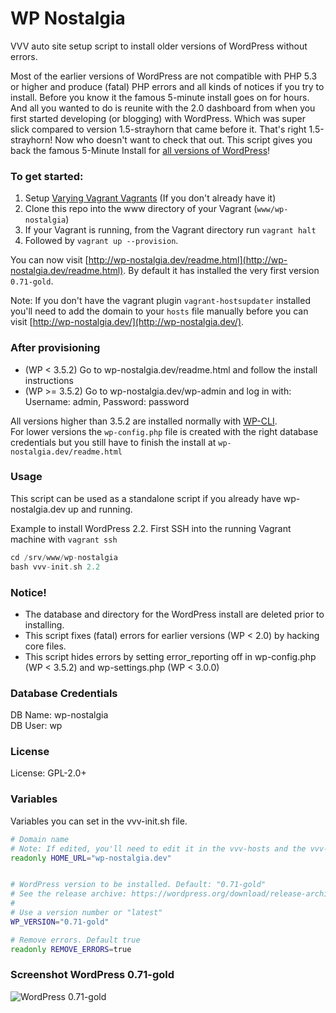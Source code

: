 # WP Nostalgia

VVV auto site setup script to install older versions of WordPress without errors.

Most of the earlier versions of WordPress are not compatible with PHP 5.3 or higher and produce (fatal) PHP errors and all kinds of notices if you try to install. Before you know it the famous 5-minute install goes on for hours. And all you wanted to do is reunite with the 2.0 dashboard from when you first started developing (or blogging) with WordPress. Which was super slick compared to version 1.5-strayhorn that came before it. That's right 1.5-strayhorn! Now who doesn't want to check that out. This script gives you back the famous 5-Minute Install for [all versions of WordPress](https://wordpress.org/download/release-archive/)!

### To get started:
1. Setup [Varying Vagrant Vagrants](https://github.com/Varying-Vagrant-Vagrants/VVV) (If you don't already have it)
2. Clone this repo into the www directory of your Vagrant (`www/wp-nostalgia`)
3. If your Vagrant is running, from the Vagrant directory run `vagrant halt`
4. Followed by `vagrant up --provision`. 

You can now visit [http://wp-nostalgia.dev/readme.html](http://wp-nostalgia.dev/readme.html).
By default it has installed the very first version `0.71-gold`.

Note: If you don't have the vagrant plugin `vagrant-hostsupdater` installed you'll need to add the domain to your `hosts` file manually before you can visit [http://wp-nostalgia.dev/](http://wp-nostalgia.dev/).

### After provisioning
* (WP < 3.5.2)  Go to wp-nostalgia.dev/readme.html and follow the install instructions
* (WP >= 3.5.2) Go to wp-nostalgia.dev/wp-admin and log in with: Username: admin, Password: password

All versions higher than 3.5.2 are installed normally with [WP-CLI](http://wp-cli.org/).  
For lower versions the `wp-config.php` file is created with the right database credentials but you still have to finish the install at `wp-nostalgia.dev/readme.html`

### Usage 
This script can be used as a standalone script if you already have wp-nostalgia.dev up and running.

Example to install WordPress 2.2. First SSH into the running Vagrant machine with `vagrant ssh`

```php
cd /srv/www/wp-nostalgia
bash vvv-init.sh 2.2
```

### Notice!

* The database and directory for the WordPress install are deleted prior to installing.
* This script fixes (fatal) errors for earlier versions (WP < 2.0) by hacking core files.
* This script hides errors by setting error_reporting off in wp-config.php (WP < 3.5.2) and wp-settings.php (WP < 3.0.0)

### Database Credentials
DB Name: wp-nostalgia  
DB User: wp  

### License   
License: GPL-2.0+

### Variables
Variables you can set in the vvv-init.sh file.

```bash
# Domain name
# Note: If edited, you'll need to edit it in the vvv-hosts and the vvv-nginx.conf files as well.
readonly HOME_URL="wp-nostalgia.dev"


# WordPress version to be installed. Default: "0.71-gold"
# See the release archive: https://wordpress.org/download/release-archive/
# 
# Use a version number or "latest"
WP_VERSION="0.71-gold"

# Remove errors. Default true
readonly REMOVE_ERRORS=true
```

### Screenshot WordPress 0.71-gold
![WordPress 0.71-gold](/../master/WordPress-0.71-gold.png?raw=true)
